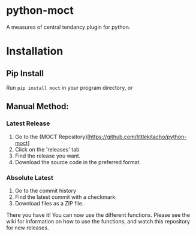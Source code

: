 # python-moct
A measures of central tendancy plugin for python.

# Installation
## Pip Install
Run `pip install moct` in your program directory, or 
## Manual Method:
### Latest Release
1. Go to the (MOCT Repository)[https://github.com/littlekitacho/python-moct]
2. Click on the 'releases' tab
3. Find the release you want.
4. Download the source code in the preferred format.
### Absolute Latest
1. Go to the commit history
2. Find the latest commit with a checkmark.
3. Download files as a ZIP file.

There you have it!  You can now use the different functions.  Please see the wiki for
information on how to use the functions, and watch this repository for new releases.